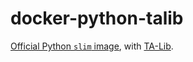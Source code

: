 # docker-python-talib
[Official Python `slim` image](https://hub.docker.com/_/python), with [TA-Lib](https://ta-lib.org/).
